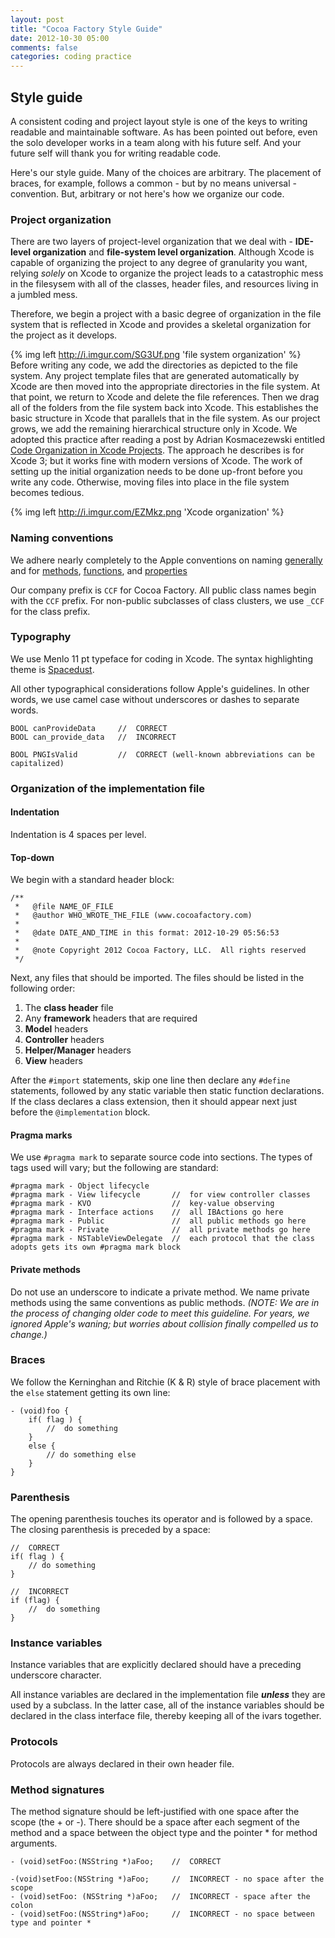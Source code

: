 ```yaml
---
layout: post
title: "Cocoa Factory Style Guide"
date: 2012-10-30 05:00
comments: false
categories: coding practice
---
```

## Style guide ##

A consistent coding and project layout style is one of the keys to writing readable and maintainable software.  As has been pointed out before, even the solo developer works in a team along with his future self.  And your future self will thank you for writing readable code.

Here's our style guide.  Many of the choices are arbitrary. The placement of braces, for example, follows a common - but by no means universal - convention.  But, arbitrary or not here's how we organize our code.

### Project organization ###

There are two layers of project-level organization that we deal with - **IDE-level organization** and **file-system level organization**.  Although Xcode is capable of organizing the project to any degree of granularity you want, relying _solely_ on Xcode to organize the project leads to a catastrophic mess in the filesysem  with all of the classes, header files, and resources living in a jumbled mess.

Therefore, we begin a project with a basic degree of organization in the file system that is reflected in Xcode and provides a skeletal organization for the project as it develops.

{% img left http://i.imgur.com/SG3Uf.png 'file system organization' %}  Before writing any code, we add the directories as depicted to the file system.  Any project template files that are generated automatically by Xcode are then moved into the appropriate directories in the file system.  At that point, we return to Xcode and delete the file references.  Then we drag all of the folders from the file system back into Xcode.  This establishes the basic structure in Xcode that parallels that in the file system.  As our project grows, we add the remaining hierarchical structure only in Xcode.  We adopted this practice after reading a post by Adrian Kosmacezewski entitled [Code Organization in Xcode Projects](http://akosma.com/2009/07/28/code-organization-in-xcode-projects/).  The approach he describes is for Xcode 3; but it works fine with modern versions of Xcode.  The work of setting up the initial organization needs to be done up-front before you write any code.  Otherwise, moving files into place in the file system becomes tedious.

{% img left http://i.imgur.com/EZMkz.png 'Xcode organization' %}

### Naming conventions ###

We adhere nearly completely to the Apple conventions on naming [generally](https://developer.apple.com/library/mac/#documentation/Cocoa/Conceptual/CodingGuidelines/Articles/NamingBasics.html#//apple_ref/doc/uid/20001281-BBCHBFAH) and for [methods](https://developer.apple.com/library/mac/documentation/Cocoa/Conceptual/CodingGuidelines/Articles/NamingMethods.html#//apple_ref/doc/uid/20001282-BCIGIJJF), [functions](https://developer.apple.com/library/mac/documentation/Cocoa/Conceptual/CodingGuidelines/Articles/NamingFunctions.html#//apple_ref/doc/uid/20001283-BAJGGCAD), and [properties](https://developer.apple.com/library/mac/documentation/Cocoa/Conceptual/CodingGuidelines/Articles/NamingIvarsAndTypes.html#//apple_ref/doc/uid/20001284-BAJGIIJE)

Our company prefix is `CCF` for Cocoa Factory.  All public class names begin with the `CCF` prefix.  For non-public subclasses of class clusters, we use `_CCF` for the class prefix.

### Typography ###

We use Menlo 11 pt typeface for coding in Xcode.  The syntax highlighting theme is [Spacedust](https://github.com/mhallendal/spacedust-theme).  

All other typographical considerations follow Apple's guidelines.  In other words, we use camel case without underscores or dashes to separate words.

``` objc
BOOL canProvideData     //	CORRECT
BOOL can_provide_data   //	INCORRECT

BOOL PNGIsValid         //	CORRECT (well-known abbreviations can be capitalized)
```

### Organization of the implementation file ###


#### Indentation ####

Indentation is 4 spaces per level.

#### Top-down ####

We begin with a standard header block:

``` objc
/**
 *   @file NAME_OF_FILE
 *   @author WHO_WROTE_THE_FILE (www.cocoafactory.com)
 *
 *   @date DATE_AND_TIME in this format: 2012-10-29 05:56:53
 *
 *   @note Copyright 2012 Cocoa Factory, LLC.  All rights reserved
 */
```

Next, any files that should be imported.  The files should be listed in the following order:

1. The **class header** file
2. Any **framework** headers that are required
3. **Model** headers
4. **Controller** headers
5. **Helper/Manager** headers
6. **View** headers

After the `#import` statements, skip one line then declare any `#define` statements, followed by any static variable then static function declarations.  If the class declares a class extension, then it should appear next just before the `@implementation` block.

#### Pragma marks ####

We use `#pragma mark` to separate source code into sections.  The types of tags used will vary; but the following are standard:

``` objc
#pragma mark - Object lifecycle
#pragma mark - View lifecycle       //  for view controller classes
#pragma mark - KVO                  //  key-value observing
#pragma mark - Interface actions    //  all IBActions go here
#pragma mark - Public               //  all public methods go here
#pragma mark - Private              //  all private methods go here
#pragma mark - NSTableViewDelegate  //  each protocol that the class adopts gets its own #pragma mark block
```

#### Private methods ####

Do not use an underscore to indicate a private method.  We name private methods using the same conventions as public methods.  _(NOTE: We are in the process of changing older code to meet this guideline.  For years, we ignored Apple's waning; but worries about collision finally compelled us to change.)_


### Braces ###

We follow the Kerninghan and Ritchie (K & R) style of brace placement with the `else` statement getting its own line:

``` objc
- (void)foo {
    if( flag ) {
        //  do something
    }
    else {
        // do something else
    }
}

```

### Parenthesis ###

The opening parenthesis touches its operator and is followed by a space.  The closing parenthesis is preceded by a space:

``` objc
//  CORRECT
if( flag ) {
	// do something
}

//  INCORRECT
if (flag) {
	//  do something
}
```

### Instance variables ###

Instance variables that are explicitly declared should have a preceding underscore character.

All instance variables are declared in the implementation file _**unless**_ they are used by a subclass.  In the latter case, all of the instance variables should be declared in the class interface file, thereby keeping all of the ivars together.

### Protocols ###

Protocols are always declared in their own header file.

### Method signatures ###

The method signature should be left-justified with one space after the scope (the + or -).  There should be a space after each segment of the method and a space between the object type and the pointer * for method arguments.

``` objc
- (void)setFoo:(NSString *)aFoo;    //  CORRECT

-(void)setFoo:(NSString *)aFoo;     //  INCORRECT - no space after the scope
- (void)setFoo: (NSString *)aFoo;   //  INCORRECT - space after the colon
- (void)setFoo:(NSString*)aFoo;     //  INCORRECT - no space between type and pointer *
```

